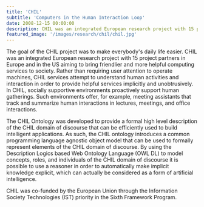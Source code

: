 ```yaml
---
title: 'CHIL'
subtitle: 'Computers in the Human Interaction Loop'
date: 2008-12-15 00:00:00
description: CHIL was an integrated European research project with 15 project partners in Europe and in the US aiming to bring friendlier and more helpful computing services to society.
featured_image: '/images/research/chil/chil.jpg'
---
```


The goal of the CHIL project was to make everybody's daily life easier. CHIL was an integrated European research project with 15 project partners in Europe and in the US aiming to bring friendlier and more helpful computing services to society. Rather than requiring user attention to operate machines, CHIL services attempt to understand human activities and interaction in order to provide helpful services implicitly and unobtrusively. In CHIL, socially supportive environments proactively support human gatherings. Such environments offer, for example, meeting assistants that track and summarize human interactions in lectures, meetings, and office interactions.

The CHIL Ontology was developed to provide a formal high level description of the CHIL domain of discourse that can be efficiently used to build intelligent applications. As such, the CHIL ontology introduces a common programming language agnostic object model that can be used to formally represent elements of the CHIL domain of discourse. By using the Description Logics based Web Ontology Language (OWL DL) to model concepts, roles, and individuals of the CHIL domain of discourse it is possible to use a reasoner in order to automatically make implicit knowledge explicit, which can actually be considered as a form of artificial intelligence.

CHIL was co-funded by the European Union through the Information Society Technologies (IST) priority in the Sixth Framework Program.
